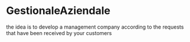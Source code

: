 # GestionaleAziendale

the idea is to develop a management company according to the requests that have been received by your customers
